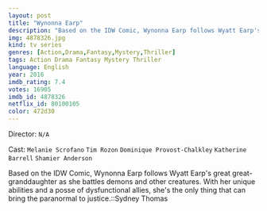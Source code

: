 ```yaml
---
layout: post
title: "Wynonna Earp"
description: "Based on the IDW Comic, Wynonna Earp follows Wyatt Earp's great great-granddaughter as she battles demons and other creatures. With her unique abilities and a posse of dysfunctional allies, she's the only thing that can bring the paranormal to justice..."
img: 4878326.jpg
kind: tv series
genres: [Action,Drama,Fantasy,Mystery,Thriller]
tags: Action Drama Fantasy Mystery Thriller 
language: English
year: 2016
imdb_rating: 7.4
votes: 16905
imdb_id: 4878326
netflix_id: 80100105
color: 472d30
---
```

Director: `N/A`  

Cast: `Melanie Scrofano` `Tim Rozon` `Dominique Provost-Chalkley` `Katherine Barrell` `Shamier Anderson` 

Based on the IDW Comic, Wynonna Earp follows Wyatt Earp's great great-granddaughter as she battles demons and other creatures. With her unique abilities and a posse of dysfunctional allies, she's the only thing that can bring the paranormal to justice.::Sydney Thomas